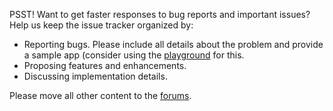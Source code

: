 PSST! Want to get faster responses to bug reports and important issues? Help us keep the issue tracker organized by:

- Reporting bugs. Please include all details about the problem and provide a sample app (consider using the [playground](https://play.nativescript.org) for this.
- Proposing features and enhancements.
- Discussing implementation details.

Please move all other content to the [forums](http://forum.nativescript.org).
